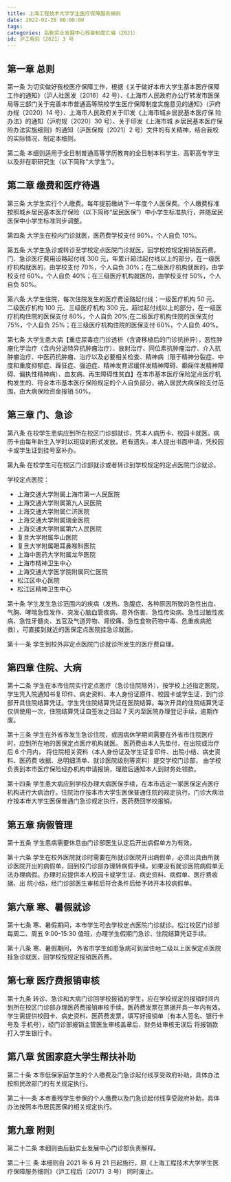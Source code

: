 ```yaml
---
title: 上海工程技术大学学生医疗保障服务细则
date: 2022-02-28 00:00:00
tags: 
categories: 后勤实业发展中心规章制度汇编（2021）
id: 沪工程后〔2021〕3 号
---
```


## 第一章 总则

第一条 为切实做好我校医疗保障工作，根据《关于做好本市大学生基本医疗保障工作的通知》（沪人社医发〔2016〕42 号）、《上海市人民政府办公厅转发市医保局等三部门关于完善本市普通高等院校学生医疗保障制度实施意见的通知》（沪府办规〔2020〕14 号）、上海市人民政府关于印发《上海市城乡居民基本医疗保 险办法》的通知（沪府规〔2020〕30 号）、关于印发《上海市城 乡居民基本医疗保险办法实施细则》的通知（沪医保规〔2021〕2 号）文件的有关精神，结合我校的实际情况，制定本细则。

第二条 本细则适用于全日制普通高等学历教育的全日制本科学生、高职高专学生以及非在职研究生（以下简称“大学生”）。

## 第二章 缴费和医疗待遇

第三条 大学生实行个人缴费。每年提前缴纳下一年度个人医保费。个人缴费标准按照城乡居民基本医疗保险（以下简称“居民医保”）中小学生标准执行，并随居民医保中小学生标准同步调整。

第四条 大学生在校内门诊就医，医药费学校支付 90%，个人自负 10%。

第五条 大学生急诊或转诊至学校定点医院门诊就医，回学校按规定报销医药费。门、急诊医疗费用设臵起付线 300 元，年累计超过起付线以上的部分，在一级医疗机构就医的，由学校支付 70%，个人自负 30%；在二级医疗机构就医的，由学校支付 60%，个人自负 40%；在三级医疗机构就医的，由学校支付 50%，个人自负 50%。

第六条 大学生住院，每次住院发生的医疗费设臵起付线：一级医疗机构 50 元、二级医疗机构 100 元、三级医疗机构 300 元，超过起付线以上的部分，在一级医疗机构住院的医保支付 80%，个人自负 20%;在二级医疗机构住院的医保支付 75%，个人自负 25%；在三级医疗机构住院的医保支付 60%，个人自负 40%。

第七条 大学生患大病【重症尿毒症门诊透析（含肾移植后的门诊抗排异），恶性肿瘤化学治疗（含内分泌特异抗肿瘤治疗）、放射治疗、同位素抗肿瘤治疗、介入抗肿瘤治疗、中医药抗肿瘤、治疗以及必要相关检查、精神病（限于精神分裂症、中度和重度抑郁症、躁狂症、强迫症、精神发育迟缓伴发精神障碍、癫痫伴发精神障碍、偏执性精神病）、血友病、再生障碍性贫血】在本市基本医疗保险定点医疗机构发生的、符合本市基本医疗保险规定的个人自负部分，纳入居民大病保险支付范围，由大病保险资金报销 50%。

## 第三章 门、急诊

第八条 在校学生患病应到所在校区门诊部就诊，凭本人病历卡、校园卡就医。病历卡由每年新生入学时以班级的形式发放。若有遗失，本人提出书面申请，凭校园卡或学生证到挂号室补办。

第九条 在校学生可在校区门诊部就诊或者转诊到学校规定的定点医院门诊就诊。

学校定点医院：

- 上海交通大学附属上海市第一人民医院
- 上海交通大学附属第九人民医院
- 上海交通大学附属仁济医院
- 上海交通大学附属瑞金医院
- 上海交通大学附属第六人民医院
- 复旦大学附属华山医院
- 复旦大学附属眼耳鼻喉科医院
- 上海中医药大学附属龙华医院
- 上海市精神卫生中心
- 上海交通大学医学院附属同仁医院
- 松江区中心医院
- 松江区精神卫生中心

第十条 学生发生急诊范围内的疾病（发热、急腹症、各种原因所致的急性出血、气胸、哮喘急性发作、突发心脑血管疾病、意外伤害、急性传染病、急性过敏性疾病、急性牙髓炎、五官及气道异物、肾绞痛、急性食物药物中毒、危重疾病抢救），可直接到就近的医保定点医院挂急诊就医。

第十一条 学生到校外非定点医院门诊就诊所发生的医疗费自理。

## 第四章 住院、大病

第十二条 学生在本市住院实行定点医疗（急诊住院除外），按学校上述指定医院，学生凭入院通知书复印件、病史资料、本人身份证原件、校园卡或学生证，到门诊部开具住院结算凭证。学生凭住院结算凭证在医院结算。每次开具的住院结算凭证仅供使用一次，住院结算凭证自签发之日起 7 天内至医院办理登记手续，逾期作废。

第十三条 学生在外省市发生急诊住院，或因病休学期间需要在外省市住院医疗时，应到所在地的医保定点医疗机构就医。 医药费由本人先垫付，在出院或治疗后 6 个月内， 将住院相关资料（本人身份证及学生证复印件、出院小结、病史资料、医药费 收据、总明细清单、就诊医院级别等资料）提交学校门诊部， 由学校负责到本市医疗保险经办机构申请报销，理赔后通知本人到财务处领款。

第十四条 学生患大病应到学校办理大病医保手续，在本市选定一家医保定点医疗机构进行大病治疗。住院治疗按本市大学生医保普通住院的规定执行。门诊大病治疗按本市大学生医保普通门急诊规定执行，医药费回学校报销。

## 第五章 病假管理

第十五条 学生患病需要休息由门诊部医生认定后开出病假单方为有效。

第十六条 学生在校外医院就诊时需要在所就诊医院开出病假单，必须出具由所就诊医院开出的病假单，回到校门诊部办理转病假手续。如果没有就诊医院病假单无法办理病假。办理时应提供本人校园卡或学生证、病史资料、病假单、医疗费收据、出 院小结，经门诊部医生审核后符合条件后给予转开本校病假单。

## 第六章 寒、暑假就诊

第十七条 寒、暑假期间，本市学生可去学校定点医院门诊就诊。松江校区门诊部每周二、周五 9:00-15:30 值班，办理学生假期门急诊、住院结算凭证手续。

第十八条 寒、暑假期间， 外省市学生如患急病可到居住地二级以上医保定点医院挂急诊就医，回学校按规定报销医药费。

## 第七章 医疗费报销审核

第十九条 转诊、急诊和大病门诊回学校报销的学生，应在学校规定的报销时间内到所在校区门诊部办理医药费报销审核手续。医药费发票在票据开具一年内有效。学生需提供校园卡、病史资料、医药费发票，填写好报销单（有本人签名、银行卡号及 手机号），经门诊部报销主管医生审核盖章后，财务处审核无误后 将报销款打入学生银行卡。

## 第八章 贫困家庭大学生帮扶补助

第二十条 本市低保家庭学生的个人缴费及门急诊起付线享受政府补助，具体办法按照民政部门的有关规定执行。

第二十一条 本市重残学生参保的个人缴费以及门急诊起付线享受政府补助，具体办法按照本市居民医保的相关规定执行。

## 第九章 附则

第二十二条 本细则由后勤实业发展中心门诊部负责解释。

第二十三 条 本细则自 2021 年 6 月 21 日起施行，原《上海工程技术大学学生医疗保障服务细则》（沪工程后〔2017〕3 号） 同时废止。
